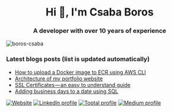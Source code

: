 <h1 align="center">Hi 👋, I'm Csaba Boros</h1>
<h3 align="center">A developer with over 10 years of experience</h3>

<p align="left"> <img src="https://komarev.com/ghpvc/?username=boros-csaba&label=Profile%20views&color=0e75b6&style=flat" alt="boros-csaba" /> </p>

### Latest blogs posts (list is updated automatically)
<!-- BLOG-POST-LIST:START -->
- [How to upload a Docker image to ECR using AWS CLI](https://medium.com/@boros.csaba94/how-to-upload-a-docker-image-to-ecr-using-aws-cli-f21a447214d1?source=rss-b41a5b726edf------2)
- [Architecture of my portfolio website](https://medium.com/@boros.csaba94/architecture-of-my-portfolio-website-a093ec3e7f57?source=rss-b41a5b726edf------2)
- [SSL Certificates — an easy to understand guide](https://medium.com/@boros.csaba94/ssl-certificates-an-easy-to-understand-guide-8da7aa1d54ee?source=rss-b41a5b726edf------2)
- [Adding business days to a date using SQL](https://medium.com/@boros.csaba94/adding-business-days-to-a-date-using-sql-43887ca6e22a?source=rss-b41a5b726edf------2)
<!-- BLOG-POST-LIST:END -->

<!--
**boros-csaba/boros-csaba** is a ✨ _special_ ✨ repository because its `README.md` (this file) appears on your GitHub profile.

Here are some ideas to get you started:

- 🔭 I’m currently working on ...
- 🌱 I’m currently learning ...
- 👯 I’m looking to collaborate on ...
- 🤔 I’m looking for help with ...
- 💬 Ask me about ...
- 📫 How to reach me: ...
- 😄 Pronouns: ...
- ⚡ Fun fact: ...
-->

[![Website](https://img.shields.io/badge/Website-E34F26?style=for-the-badge&logo=html5&logoColor=white)](https://www.boroscsaba.com/)
[![LinkedIn profile](https://img.shields.io/badge/LinkedIn_profile-0A66C2?style=for-the-badge&logo=linkedin&logoColor=white)](https://www.linkedin.com/in/boroscsaba/)
[![Toptal profile](https://img.shields.io/badge/Toptal_profile-3863A0?style=for-the-badge&logo=toptal&logoColor=white)](https://www.toptal.com/resume/boros-csaba)
[![Medium profile](https://img.shields.io/static/v1?label=&message=Medium+profile&color=%23000000&style=for-the-badge&logo=medium&logoColor=white)](https://medium.com/@boros.csaba94)